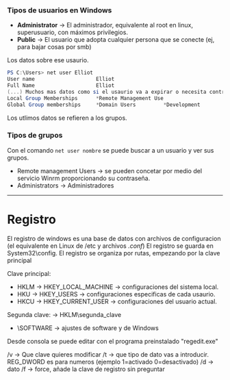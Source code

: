 
### Tipos de usuarios en Windows
 - **Administrator** -> El administrador, equivalente al root en linux, superusuario, con máximos privilegios.
 - **Public** -> El usuario que adopta cualquier persona que se conecte (ej, para bajar cosas por smb)

Los datos sobre ese usaurio.
```powershell
PS C:\Users> net user Elliot
User name                    Elliot
Full Name                    Elliot
(...) Muchos mas datos como si el usaurio va a expirar o necesita contraseña, el pais...
Local Group Memberships      *Remote Management Use
Global Group memberships     *Domain Users         *Development
```

Los utlimos datos se refieren a los grupos.

### Tipos de grupos

Con el comando ```net user nombre``` se puede buscar a un usuario y ver sus grupos.

 - Remote management Users -> se pueden concetar por medio del servicio Winrm proporcionando su contraseña.
 - Administrators -> Administradores

----------------------------------------------------------------------------------------

# Registro

El registro de windows es una base de datos con archivos de configuracion (el equivalente en Linux de /etc y archivos *.conf*)
El registro se guarda en System32\config. El registro se organiza por rutas, empezando por la clave principal

Clave principal:
- HKLM → HKEY_LOCAL_MACHINE → configuraciones del sistema local.
- HKU → HKEY_USERS → configuraciones especificas de cada usaurio.
- HKCU → HKEY_CURRENT_USER → configuraciones del usuario actual.

Segunda clave: → HKLM\segunda_clave
- \SOFTWARE → ajustes de software y de Windows
 
Desde consola se puede editar con el programa preinstalado "regedit.exe" 

/v -> Que clave quieres modificar
/t -> que tipo de dato vas a introducir. REG_DWORD es para numeros (ejemplo 1=activado 0=desactivado)
/d -> dato
/f -> force, añade la clave de registro sin preguntar








 
